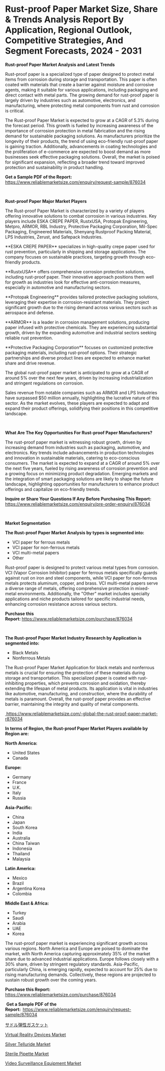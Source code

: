 <p><h1>Rust-proof Paper Market Size, Share & Trends Analysis Report By Application, Regional Outlook, Competitive Strategies, And Segment Forecasts, 2024 - 2031</h1></p><p><strong>Rust-proof Paper Market Analysis and Latest Trends</strong></p>
<p><p>Rust-proof paper is a specialized type of paper designed to protect metal items from corrosion during storage and transportation. This paper is often coated with materials that create a barrier against moisture and corrosive agents, making it suitable for various applications, including packaging and direct contact with metal parts. The growing demand for rust-proof paper is largely driven by industries such as automotive, electronics, and manufacturing, where protecting metal components from rust and corrosion is critical.</p><p>The Rust-proof Paper Market is expected to grow at a CAGR of 5.3% during the forecast period. This growth is fueled by increasing awareness of the importance of corrosion protection in metal fabrication and the rising demand for sustainable packaging solutions. As manufacturers prioritize the longevity of their products, the trend of using eco-friendly rust-proof paper is gaining traction. Additionally, advancements in coating technologies and the proliferation of e-commerce are expected to boost demand as more businesses seek effective packaging solutions. Overall, the market is poised for significant expansion, reflecting a broader trend toward improved protection and sustainability in product handling.</p></p>
<p><strong>Get a Sample PDF of the Report:&nbsp;</strong> <a href="https://www.reliablemarketsize.com/enquiry/request-sample/876034">https://www.reliablemarketsize.com/enquiry/request-sample/876034</a></p>
<p>&nbsp;</p>
<p><strong>Rust-proof Paper Major Market Players</strong></p>
<p><p>The Rust-proof Paper Market is characterized by a variety of players offering innovative solutions to combat corrosion in various industries. Key players include ESKA CREPE PAPER, RustxUSA, Protopak Engineering, Metpro, ARMOR, RBL Industry, Protective Packaging Corporation, Mil-Spec Packaging, Engineered Materials, Shenyang Rustproof Packing Material, LPS Industries, Zerust, and Safepack Industries.</p><p>**ESKA CREPE PAPER** specializes in high-quality crepe paper used for rust prevention, particularly in shipping and storage applications. The company focuses on sustainable practices, targeting growth through eco-friendly products.</p><p>**RustxUSA** offers comprehensive corrosion protection solutions, including rust-proof paper. Their innovative approach positions them well for growth as industries look for effective anti-corrosion measures, especially in automotive and manufacturing sectors.</p><p>**Protopak Engineering** provides tailored protective packaging solutions, leveraging their expertise in corrosion-resistant materials. They project significant growth due to the rising demand across various sectors such as aerospace and defense.</p><p>**ARMOR** is a leader in corrosion management solutions, producing paper infused with protective chemicals. They are experiencing substantial growth, driven by the expanding automotive and industrial sectors seeking reliable rust prevention.</p><p>**Protective Packaging Corporation** focuses on customized protective packaging materials, including rust-proof options. Their strategic partnerships and diverse product lines are expected to enhance market share and drive revenue.</p><p>The global rust-proof paper market is anticipated to grow at a CAGR of around 5% over the next few years, driven by increasing industrialization and stringent regulations on corrosion.</p><p>Sales revenue from notable companies such as ARMOR and LPS Industries have surpassed $50 million annually, highlighting the lucrative nature of this sector. As the market evolves, these players are expected to adapt and expand their product offerings, solidifying their positions in this competitive landscape.</p></p>
<p>&nbsp;</p>
<p><strong>What Are The Key Opportunities For Rust-proof Paper Manufacturers?</strong></p>
<p><p>The rust-proof paper market is witnessing robust growth, driven by increasing demand from industries such as packaging, automotive, and electronics. Key trends include advancements in production technologies and innovation in sustainable materials, catering to eco-conscious consumers. The market is expected to expand at a CAGR of around 5% over the next five years, fueled by rising awareness of corrosion prevention and a growing focus on minimizing product degradation. Emerging markets and the integration of smart packaging solutions are likely to shape the future landscape, highlighting opportunities for manufacturers to enhance product offerings and capitalize on eco-friendly trends.</p></p>
<p><strong>Inquire or Share Your Questions If Any Before Purchasing This Report:</strong> <a href="https://www.reliablemarketsize.com/enquiry/pre-order-enquiry/876034">https://www.reliablemarketsize.com/enquiry/pre-order-enquiry/876034</a></p>
<p>&nbsp;</p>
<p><strong>Market Segmentation</strong></p>
<p><strong>The Rust-proof Paper Market Analysis by types is segmented into:</strong></p>
<p><ul><li>VCI paper for ferrous metals</li><li>VCI paper for non-ferrous metals</li><li>VCI multi-metal papers</li><li>Other</li></ul></p>
<p><p>Rust-proof paper is designed to protect various metal types from corrosion. VCI (Vapor Corrosion Inhibitor) paper for ferrous metals specifically guards against rust on iron and steel components, while VCI paper for non-ferrous metals protects aluminum, copper, and brass. VCI multi-metal papers serve a diverse range of metals, offering comprehensive protection in mixed-metal environments. Additionally, the "Other" market includes specialty applications and niche products tailored for specific industrial needs, enhancing corrosion resistance across various sectors.</p></p>
<p><strong>Purchase this Report:&nbsp;</strong><a href="https://www.reliablemarketsize.com/purchase/876034">https://www.reliablemarketsize.com/purchase/876034</a></p>
<p>&nbsp;</p>
<p><strong>The Rust-proof Paper Market Industry Research by Application is segmented into:</strong></p>
<p><ul><li>Black Metals</li><li>Nonferrous Metals</li></ul></p>
<p><p>The Rust-proof Paper Market Application for black metals and nonferrous metals is crucial for ensuring the protection of these materials during storage and transportation. This specialized paper is coated with rust-inhibiting properties, which prevents corrosion and oxidation, thereby extending the lifespan of metal products. Its application is vital in industries like automotive, manufacturing, and construction, where the durability of metals is paramount. Overall, the rust-proof paper provides an effective barrier, maintaining the integrity and quality of metal components.</p></p>
<p><a href="https://www.reliablemarketsize.com/-global-the-rust-proof-paper-market-r876034">&nbsp;https://www.reliablemarketsize.com/-global-the-rust-proof-paper-market-r876034</a></p>
<p><strong>In terms of Region, the Rust-proof Paper Market Players available by Region are:</strong></p>
<p>
    <p> <strong> North America: </strong>
        <ul>
            <li>United States</li>
            <li>Canada</li>
        </ul>
        </p> 
    <p> <strong> Europe: </strong>
        <ul>
            <li>Germany</li>
            <li>France</li>
            <li>U.K.</li>
            <li>Italy</li>
            <li>Russia</li>
        </ul>
        </p> 
    <p> <strong> Asia-Pacific: </strong>
        <ul>
            <li>China</li>
            <li>Japan</li>
            <li>South Korea</li>
            <li>India</li>
            <li>Australia</li>
            <li>China Taiwan</li>
            <li>Indonesia</li>
            <li>Thailand</li>
            <li>Malaysia</li>
        </ul>
        </p> 
    <p> <strong> Latin America: </strong>
        <ul>
            <li>Mexico</li>
            <li>Brazil</li>
            <li>Argentina Korea</li>
            <li>Colombia</li>
        </ul>
        </p> 
    <p> <strong> Middle East & Africa: </strong>
        <ul>
            <li>Turkey</li>
            <li>Saudi</li>
            <li>Arabia</li>
            <li>UAE</li>
            <li>Korea</li>
        </ul>
    </p>
    </p>
<p><p>The rust-proof paper market is experiencing significant growth across various regions. North America and Europe are poised to dominate the market, with North America capturing approximately 35% of the market share due to advanced industrial applications. Europe follows closely with a 30% share, driven by stringent regulatory standards. Asia-Pacific, particularly China, is emerging rapidly, expected to account for 25% due to rising manufacturing demands. Collectively, these regions are projected to sustain robust growth over the coming years.</p></p>
<p><strong>Purchase this Report: </strong><a href="https://www.reliablemarketsize.com/purchase/876034">https://www.reliablemarketsize.com/purchase/876034</a></p>
<p>&nbsp;<strong>Get a Sample PDF of the Report:&nbsp;&nbsp;</strong><a href="https://www.reliablemarketsize.com/enquiry/request-sample/876034">https://www.reliablemarketsize.com/enquiry/request-sample/876034</a></p>
<p><strong></strong></p>
<p><p><a href="https://medium.com/@vadkqfca47/saddle-elastic-gaskets-market-%E3%81%AF-%E3%82%B3%E3%82%B9%E3%83%88%E7%AE%A1%E7%90%86%E3%81%A8%E5%8A%B9%E7%8E%87%E5%90%91%E4%B8%8A%E3%82%92%E5%84%AA%E5%85%88%E3%81%97%E3%81%BE%E3%81%99-%E3%81%95%E3%82%89%E3%81%AB-%E5%A0%B1%E5%91%8A%E6%9B%B8%E3%81%AF%E5%B8%82%E5%A0%B4%E3%81%AE%E9%9C%80%E8%A6%81%E9%9D%A2%E3%81%A8%E4%BE%9B%E7%B5%A6%E9%9D%A2%E3%81%AE%E4%B8%A1%E6%96%B9%E3%82%92%E3%82%AB%E3%83%90%E3%83%BC%E3%81%97%E3%81%A6%E3%81%84%E3%81%BE%E3%81%99-saddle-elastic-d591d7fe512b">サドル弾性ガスケット</a></p><p><a href="https://medium.com/@joshavis90/this-report-aims-to-provide-a-comprehensive-presentation-of-the-global-market-for-virtual-reality-d880ed01aa2b">Virtual Reality Devices Market</a></p><p><a href="https://issuu.com/reportprime-2/docs/silver-telluride-market-size-2030.p_575e767b284035">Silver Telluride Market</a></p><p><a href="https://www.linkedin.com/pulse/sterile-pipette-market-indicators-size-regional-breakdown-player-flzmc?trackingId=D%2F0lw2dOTXO4GMk996i18g%3D%3D">Sterile Pipette Market</a></p><p><a href="https://medium.com/@joshavis90/the-video-surveillance-equipment-market-has-witnessed-significant-growth-in-recent-years-and-244b9a63796f">Video Surveillance Equipment Market</a></p></p>